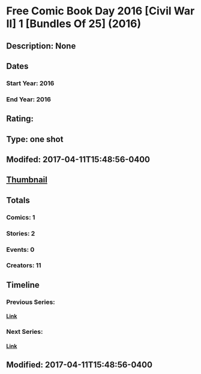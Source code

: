 # Free Comic Book Day 2016 [Civil War II] 1 [Bundles Of 25]  (2016)
## Description: None
## Dates
### Start Year: 2016
### End Year: 2016
## Rating: 
## Type: one shot
## Modifed: 2017-04-11T15:48:56-0400
## [Thumbnail](http://i.annihil.us/u/prod/marvel/i/mg/b/40/image_not_available.jpg)
## Totals
### Comics: 1
### Stories: 2
### Events: 0
### Creators: 11
## Timeline
### Previous Series: 
#### [Link]()
### Next Series: 
#### [Link]()
## Modified: 2017-04-11T15:48:56-0400